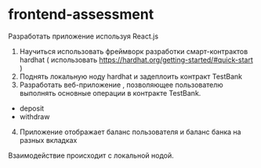 # frontend-assessment

Разработать приложение используя React.js 

1. Научиться использовать фреймворк разработки смарт-контрактов hardhat ( использовать https://hardhat.org/getting-started/#quick-start )
2. Поднять локальную ноду hardhat и задеплоить контракт TestBank
3. Разработать веб-приложение , позволяющее пользователю выполнять основные операции в контракте TestBank. 
- deposit
- withdraw
4. Приложение отображает баланс пользователя и баланс банка на разных вкладках


Взаимодействие происходит с локальной нодой.
